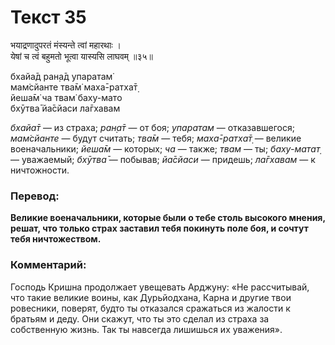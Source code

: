 # Текст 35

भयाद्रणादुपरतं मंस्यन्ते त्वां महारथाः ।  
येषां च त्वं बहुमतो भूत्वा यास्यसि लाघवम् ॥३५॥

бхайа̄д ран̣а̄д упаратам̇  
мам̇сйанте тва̄м̇ маха̄-ратха̄т̣  
йеша̄м̇ ча твам̇ баху-мато  
бхӯтва̄ йа̄сйаси ла̄гхавам

_бхайа̄т_ — из страха; _ран̣а̄т_ — от боя; _упаратам_ — отказавшегося; _мам̇сйанте_ — будут считать; _тва̄м_ — тебя; _маха̄-ратха̄т̣_ — великие военачальники; _йеша̄м_ — которых; _ча_ — также; _твам_ — ты; _баху-матат̣_ — уважаемый; _бхӯтва̄_ — побывав; _йа̄сйаси_ — придешь; _ла̄гхавам_ — к ничтожности.

### Перевод:

**Великие военачальники, которые были о тебе столь высокого мнения, решат, что только страх заставил тебя покинуть поле боя, и сочтут тебя ничтожеством.**

### Комментарий:

Господь Кришна продолжает увещевать Арджуну: «Не рассчитывай, что такие великие воины, как Дурьйодхана, Карна и другие твои ровесники, поверят, будто ты отказался сражаться из жалости к братьям и деду. Они скажут, что ты это сделал из страха за собственную жизнь. Так ты навсегда лишишься их уважения».